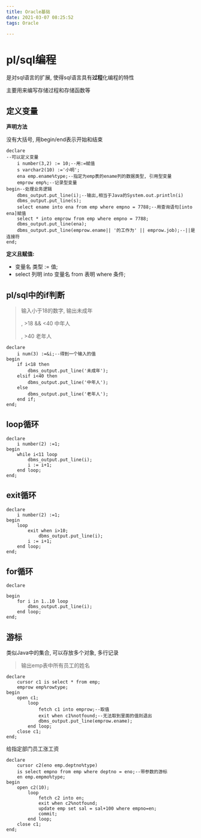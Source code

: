 ```yaml
---
title: Oracle基础
date: 2021-03-07 08:25:52
tags: Oracle

---
```


# pl/sql编程

<!--more-->

是对sql语言的扩展, 使得sql语言具有**过程**化编程的特性

主要用来编写存储过程和存储函数等

## 定义变量

**声明方法**

没有大括号, 用begin/end表示开始和结束

```plsql
declare
--可以定义变量
	i number(3,2) := 10;--用:=赋值
	s varchar2(10) :='小明';
	ena emp.ename%type;--指定为emp表的ename列的数据类型, 引用型变量
	emprow emp%;--记录型变量
begin--处理业务逻辑
	dbms_output.put_line(i);--输出,相当于Java的System.out.println(i)
	dbms_output.put_line(s);
	select ename into ena from emp where empno = 7788;--用查询语句[into ena]赋值
	select * into emprow from emp where empno = 7788;
	dbms_output.put_line(ena);
	dbms_output.put_line(emprow.ename|| '的工作为' || emprow.job);--||是连接符
end;
```

**定义且赋值:**

* 变量名 类型 := 值;
* select 列明 into 变量名 from 表明 where 条件;

## pl/sql中的if判断

> 输入小于18的数字, 输出未成年
>
> , >18 && <40 中年人
>
> , >40 老年人

```plsql
declare
	i num(3) :=&i;--得到一个输入的值
begin
	if i<18 then
		dbms_output.put_line('未成年');
	elsif i<40 then
		dbms_output.put_line('中年人');
	else
		dbms_output.put_line('老年人');
	end if;
end;
```

## loop循环

```plsql
declare
	i number(2) :=1;
begin
	while i<11 loop
		dbms_output.put_line(i);
		i := i+1;
	end loop;
end;
```

## exit循环

```plsql
declare
	i number(2) :=1;
begin
	loop
		exit when i>10;
			dbms_output.put_line(i);
		i := i+1;
	end loop;
end;
```

## for循环

```plsql
declare

begin
	for i in 1..10 loop
		dbms_output.put_line(i);
	end loop;
end;
```

## 游标

类似Java中的集合, 可以存放多个对象, 多行记录

> 输出emp表中所有员工的姓名

```plsql
declare
	cursor c1 is select * from emp;
	emprow emp%rowtype;
begin
	open c1;
		loop
			fetch c1 into emprow;--取值
			exit when c1%notfound;--无法取到里面的值则退出
			dbms_output.put_line(emprow.ename);
		end loop;
	close c1;
end;
```

给指定部门员工涨工资

```plsql
declare
	cursor c2(eno emp.deptno%type) 
	is select empno from emp where deptno = eno;--带参数的游标
	en emp.empmo%type;
begin
	open c2(10);
		loop
			fetch c2 into en;
			exit when c2%notfound;
			update emp set sal = sal+100 where empno=en;
			commit;
		end loop;
	close c1;
end;
```

